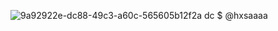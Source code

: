 
![9a92922e-dc88-49c3-a60c-565605b12f2a](https://github.com/user-attachments/assets/f6472b44-9d82-4f4a-9b01-c11cb82471b5)
dc $  @hxsaaaa
